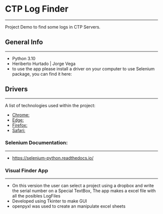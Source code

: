# CTP Log Finder
***
Project Demo to find some logs in CTP Servers.

## General Info
***
- Python 3.10
- Heriberto Hurtado | Jorge Vega
- to use the app please install a driver on your computer to use Selenium package, you can find it here: 

## Drivers
***
A list of technologies used within the project:
* [Chrome:](https://sites.google.com/chromium.org/driver/)
* [Edge:](https://developer.microsoft.com/en-us/microsoft-edge/tools/webdriver/)
* [Firefox:](https://github.com/mozilla/geckodriver/releases)
* [Safari:](https://webkit.org/blog/6900/webdriver-support-in-safari-10/)

### Selenium Documentation:
*** 
- https://selenium-python.readthedocs.io/

### Visual Finder App
*** 
- On this version the user can select a project using a dropbox and write the serial number on a Special TextBox, 
  The app makes a excel file with all the posibles LogFiles
- Developed using Tkinter to make GUI
- openpyxl was used to create an manipulate excel sheets
